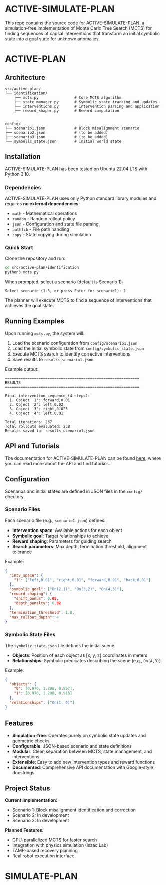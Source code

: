 # ACTIVE-SIMULATE-PLAN

This repo contains the source code for ACTIVE-SIMULATE-PLAN, a simulation-free implementation of Monte Carlo Tree Search (MCTS) for finding sequences of causal interventions that transform an initial symbolic state into a goal state for unknown anomalies.

# ACTIVE-PLAN

## Architecture

```
src/active-plan/
└── identification/
    ├── mcts.py                # Core MCTS algorithm
    ├── state_manager.py       # Symbolic state tracking and updates
    ├── interventions.py       # Intervention parsing and application
    ├── reward_shaper.py       # Reward computation
   

config/
├── scenario1.json             # Block misalignment scenario
├── scenario2.json             # (to be added)
├── scenario3.json             # (to be added)
└── symbolic_state.json        # Initial world state
```

## Installation

ACTIVE-SIMULATE-PLAN has been tested on Ubuntu 22.04 LTS with Python 3.10.

### Dependencies

ACTIVE-SIMULATE-PLAN uses only Python standard library modules and requires **no external dependencies**:

* `math` - Mathematical operations
* `random` - Random rollout policy
* `json` - Configuration and state file parsing
* `pathlib` - File path handling
* `copy` - State copying during simulation

### Quick Start

Clone the repository and run:

```bash
cd src/active-plan/identification
python3 mcts.py
```

When prompted, select a scenario (default is Scenario 1):

```text
Select scenario (1-3, or press Enter for scenario1): 1
```

The planner will execute MCTS to find a sequence of interventions that achieves the goal state.

## Running Examples

Upon running `mcts.py`, the system will:

1. Load the scenario configuration from `config/scenario1.json`
2. Load the initial symbolic state from `config/symbolic_state.json`
3. Execute MCTS search to identify corrective interventions
4. Save results to `results_scenario1.json`

Example output:

```text
============================================================
RESULTS
============================================================

Final intervention sequence (4 steps):
  1. Object '1': forward,0.01
  2. Object '2': left,0.02
  3. Object '3': right,0.025
  4. Object '4': left,0.01

Total iterations: 237
Total rollouts evaluated: 238
Results saved to: results_scenario1.json
```

## API and Tutorials

The documentation for ACTIVE-SIMULATE-PLAN can be found [here](https://convince-project.github.io/active-simulate-plan), where you can read more about the API and find tutorials.


## Configuration

Scenarios and initial states are defined in JSON files in the `config/` directory.

### Scenario Files

Each scenario file (e.g., `scenario1.json`) defines:

* **Intervention space**: Available actions for each object
* **Symbolic goal**: Target relationships to achieve
* **Reward shaping**: Parameters for guiding search
* **Search parameters**: Max depth, termination threshold, alignment tolerance

Example:

```json
{
  "intv_space": {
    "1": ["left,0.01", "right,0.01", "forward,0.01", "back,0.01"]
  },
  "symbolic_goal": ["On(2,1)", "On(3,2)", "On(4,3)"],
  "reward_shaping": {
    "shift_bonus": 0.05,
    "depth_penalty": 0.02
  },
  "termination_threshold": 1.0,
  "max_rollout_depth": 4
}
```

### Symbolic State Files

The `symbolic_state.json` file defines the initial scene:

* **Objects**: Position of each object as [x, y, z] coordinates in meters
* **Relationships**: Symbolic predicates describing the scene (e.g., `On(A,B)`)

Example:

```json
{
  "objects": {
    "0": [0.970, 1.308, 0.857],
    "1": [0.970, 1.298, 0.916]
  },
  "relationships": ["On(1, 0)"]
}
```

## Features

* **Simulation-free**: Operates purely on symbolic state updates and geometric checks
* **Configurable**: JSON-based scenario and state definitions
* **Modular**: Clean separation between MCTS, state management, and interventions
* **Extensible**: Easy to add new intervention types and reward functions
* **Documented**: Comprehensive API documentation with Google-style docstrings

## Project Status

**Current Implementation:**

* Scenario 1: Block misalignment identification and correction
* Scenario 2: In development
* Scenario 3: In development

**Planned Features:**

* GPU-parallelized MCTS for faster search
* Integration with physics simulation (Isaac Lab)
* TAMP-based recovery planning
* Real robot execution interface


# SIMULATE-PLAN
